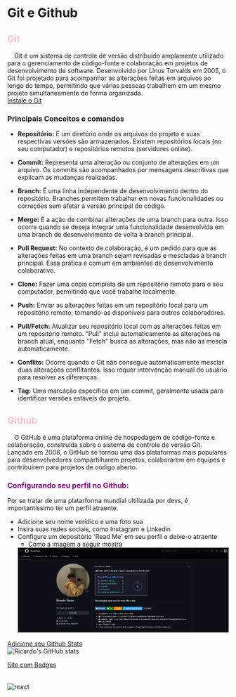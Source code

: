 # Git e Github
## <font color="pink">Git</font>
&nbsp;&nbsp;&nbsp;&nbsp;Git é um sistema de controle de versão distribuído amplamente utilizado para o gerenciamento de código-fonte e colaboração em projetos de desenvolvimento de software. Desenvolvido por Linus Torvalds em 2005, o Git foi projetado para acompanhar as alterações feitas em arquivos ao longo do tempo, permitindo que várias pessoas trabalhem em um mesmo projeto simultaneamente de forma organizada.  
[Instale o Git](https://git-scm.com/downloads)
### Principais Conceitos e comandos

- **Repositório:** É um diretório onde os arquivos do projeto e suas respectivas versões são armazenados. Existem repositórios locais (no seu computador) e repositórios remotos (servidores online).

- **Commit:** Representa uma alteração ou conjunto de alterações em um arquivo. Os commits são acompanhados por mensagens descritivas que explicam as mudanças realizadas.

- **Branch:** É uma linha independente de desenvolvimento dentro do repositório. Branches permitem trabalhar em novas funcionalidades ou correções sem afetar a versão principal do código.

- **Merge:** É a ação de combinar alterações de uma branch para outra. Isso ocorre quando se deseja integrar uma funcionalidade desenvolvida em uma branch de desenvolvimento de volta à branch principal.

- **Pull Request:** No contexto de colaboração, é um pedido para que as alterações feitas em uma branch sejam revisadas e mescladas à branch principal. Essa prática é comum em ambientes de desenvolvimento colaborativo.

- **Clone:** Fazer uma cópia completa de um repositório remoto para o seu computador, permitindo que você trabalhe localmente.

- **Push:** Enviar as alterações feitas em um repositório local para um repositório remoto, tornando-as disponíveis para outros colaboradores.

- **Pull/Fetch:** Atualizar seu repositório local com as alterações feitas em um repositório remoto. "Pull" inclui automaticamente as alterações na branch atual, enquanto "Fetch" busca as alterações, mas não as mescla automaticamente.

- **Conflito:** Ocorre quando o Git não consegue automaticamente mesclar duas alterações conflitantes. Isso requer intervenção manual do usuário para resolver as diferenças.

- **Tag:** Uma marcação específica em um commit, geralmente usada para identificar versões estáveis do projeto.


## <font color="pink">Github</font>
&nbsp;&nbsp;&nbsp;&nbsp;O GitHub é uma plataforma online de hospedagem de código-fonte e colaboração, construída sobre o sistema de controle de versão Git. Lançado em 2008, o GitHub se tornou uma das plataformas mais populares para desenvolvedores compartilharem projetos, colaborarem em equipes e contribuírem para projetos de código aberto. 
###  <font color="purple">Configurando seu perfil no Github:</font>
Por se tratar de uma platarforma mundial ultilizada por devs, é importantíssimo ter um perfil atraente. 
- Adicione seu nome verídico e uma foto sua
- Insira suas redes sociais, como Instagram e Linkedin
- Configure um depositório 'Read Me' em seu perfil e deixe-o atraente
  - Como a imagem a seguir mostra
  <img src="assets/github.png">



[Adicione seu Github Stats](https://github.com/anuraghazra/github-readme-stats)  
![Ricardo's GitHub stats](https://github-readme-stats.vercel.app/api?username=RicardoTheiss&show_icons=true&theme=tokyonight)



[Site com Badges](https://dev.to/envoy_/150-badges-for-github-pnk)
<div style="display: inline_block"><br/>
 <img align="center" alt="react" src="https://img.shields.io/badge/React-20232A?style=for-the-badge&logo=react&logoColor=61DAFB" />
 </div><br/>